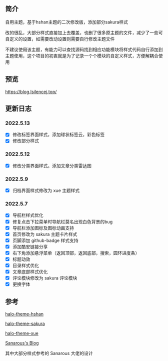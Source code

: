 ## 简介
自用主题，基于hshan主题的二次修改版，添加部分sakura样式

改的很乱，大部分样式直接加上去覆盖，也删了很多原主题的文件，减少了一些可自定义的设置，如需要改动设置则需要自行修改主题文件

不建议使用该主题，有能力可以查找源码找到相应功能模块将样式代码自行添加到主题使用，这个项目的初衷就是为了记录一个个模块的自定义样式，方便解耦合使用

## 预览

https://blog.lsilencej.top/

## 更新日志

### 2022.5.13

* [x] 修改标签界面样式，添加球状标签云，彩色标签
* [x] 修改部分样式

### 2022.5.12

* [x] 修改分类界面样式。添加文章分类雷达图

### 2022.5.9

* [x] 归档界面样式修改为 xue 主题样式

### 2022.5.7

* [x] 导航栏样式优化
* [x] 修复点击下拉菜单时导航栏莫名出现白色背景的bug
* [x] 导航栏添加图标及图标动画支持
* [x] 首页修改为 sakura 主题卡片样式
* [x] 页脚添加 github-badge 样式支持
* [x] 添加酷安链接分享
* [x] 右下角添加悬浮菜单（返回顶部，返回底部，搜索，圆环进度条）
* [x] 标题动效
* [x] 目录样式优化
* [x] 文章底部样式优化
* [x] 评论模块修改为 sakura 评论模块
* [x] 更换字体

## 参考

[halo-theme-hshan](https://github.com/halo-dev/halo-theme-hshan)

[halo-theme-sakura](https://github.com/LIlGG/halo-theme-sakura)

[ halo-theme-xue](https://github.com/xzhuz/halo-theme-xue)

[Sanarous's Blog](https://bestzuo.cn/)

其中大部分样式参考的 Sanarous 大佬的设计
